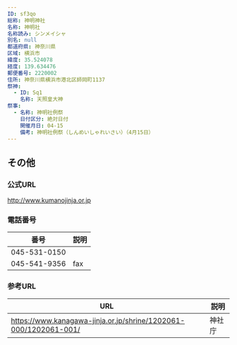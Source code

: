 ```yaml
---
ID: sf3qo
総称: 神明神社
名称: 神明社
名称読み: シンメイシャ
別名: null
都道府県: 神奈川県
区域: 横浜市
緯度: 35.524078
経度: 139.634476
郵便番号: 2220002
住所: 神奈川県横浜市港北区師岡町1137
祭神:
  - ID: Sq1
    名称: 天照皇大神
祭事:
  - 名称: 神明社例祭
    日付区分: 絶対日付
    開催月日: 04-15
    備考: 神明社例祭（しんめいしゃれいさい）（4月15日）
---
```


## その他

### 公式URL

http://www.kumanojinja.or.jp

### 電話番号

| 番号         | 説明 |
| ------------ | ---- |
| 045-531-0150 |      |
| 045-541-9356 | fax  |

### 参考URL

| URL                                                              | 説明   |
| ---------------------------------------------------------------- | ------ |
| https://www.kanagawa-jinja.or.jp/shrine/1202061-000/1202061-001/ | 神社庁 |
